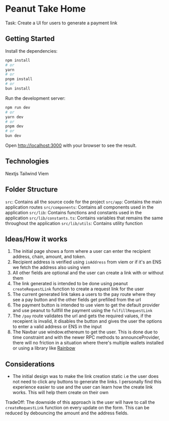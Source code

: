 # Peanut Take Home

Task: Create a UI for users to generate a payment link

## Getting Started
Install the dependencies:

```bash
npm install
# or
yarn 
# or
pnpm install
# or
bun install
```

Run the development server:

```bash
npm run dev
# or
yarn dev
# or
pnpm dev
# or
bun dev
```

Open [http://localhost:3000](http://localhost:3000) with your browser to see the result.

## Technologies
Nextjs
Tailwind
Viem

## Folder Structure
`src`: Contains all the source code for the project
`src/app`: Contains the main application routes
`src/components`: Contains all components used in the application
`src/lib`: Contains functions and constants used in the application
`src/lib/constants.ts`: Contains variables that remains the same throughout the application
`src/lib/utils`: Contains utility function 

## Ideas/How it works
1. The initial page shows a form where a user can enter the recipient address, chain, amount, and token.
2. Recipient address is verified using `isAddress` from viem or if it's an ENS we fetch the address also using viem
3. All other fields are optional and the user can create a link with or without them
4. The link generated is intended to be done using peanut `createRequestLink` function to create a request link for the user
5. The current generated link takes a users to the pay route where they see a pay button and the other fields get prefilled from the url
6. The payment button is intended to use viem to get the default provider and use peanut to fullfill the payment using the `fulfillRequestLink`
7. The `/pay` route validates the url and gets the required values, if the recepient is invalid, it disables the button and gives the user the options to enter a valid address or ENS in the input
8. The Navbar use window.ethereum to get the user. This is done due to time constraint and with the newer RPC methods to announceProvider, there will no friction in a situation where there's multiple wallets installed or using a library like [Rainbow](https://www.rainbowkit.com/docs/connect-button) 

## Considerations
- The initial design was to make the link creation static i.e the user does not need to click any buttons to generate the links. I personally find this experience easier to use and the user can learn how the create link works. This will help them create on their own

TradeOff: The downside of this approach is the user will have to call the `createRequestLink` function on every update on the form. This can be reduced by debouncing the amount and the address fields.


